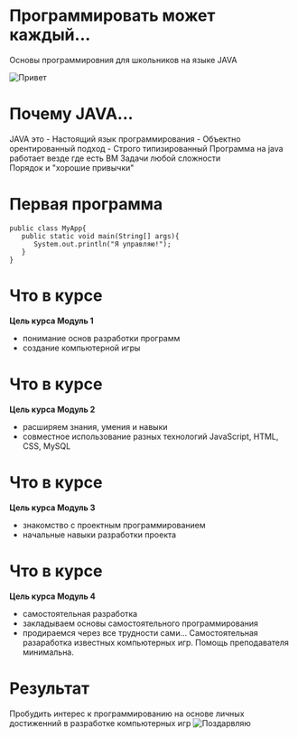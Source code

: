 # Программировать может каждый...

   Основы программировния для школьников на языке JAVA 
   
   ![Привет](https://syrkop.github.io/slides/java/Java-Duke.png)

# Почему JAVA...
   JAVA это
    - Настоящий язык программирования
    - Объектно орентированный подход
    - Строго типизированный
Программа на java работает везде где есть ВМ
Задачи любой сложности   
Порядок и "хорошие привычки"

# Первая программа
   ```
   public class MyApp{
      public static void main(String[] args){
         System.out.println("Я управляю!");
      }
   }
   ```
# Что в курсе
   **Цель курса Модуль 1**
   - понимание основ разработки программ
   - создание компьютерной игры
   
# Что в курсе
   **Цель курса Модуль 2**
   - расширяем знания, умения и навыки
   - совместное использование разных технологий
      JavaScript, HTML, CSS, MySQL

# Что в курсе
   **Цель курса Модуль 3**
   - знакомство с проектным программированием
   - начальные навыки разработки проекта

# Что в курсе
   **Цель курса Модуль 4**
   - самостоятельная разработка
   - закладываем основы самостоятельного программирования
   - продираемся через все трудности сами...
Самостоятельная разаработка известных компьютерных игр. Помощь преподавателя минимальна.

# Результат
   
   Пробудить интерес к программированию на основе личных достиженний в разработке компьютерных игр
   ![Поздарвляю](https://syrkop.github.io/slides/java/ReadBook.png)
